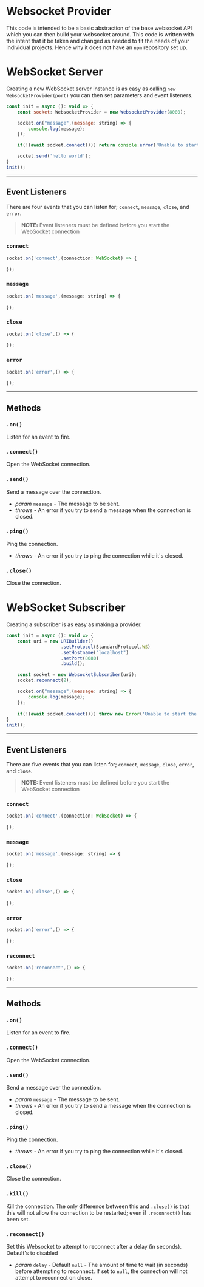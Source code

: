 # Websocket Provider
This code is intended to be a basic abstraction of the base websocket API which you can then build your websocket around.
This code is written with the intent that it be taken and changed as needed to fit the needs of your individual projects. Hence why it does not have an `npm` repository set up.


# WebSocket Server

Creating a new WebSocket server instance is as easy as calling `new WebsocketProvider(port)` you can then set parameters and event listeners.
```javascript
const init = async (): void => {
    const socket: WebsocketProvider = new WebsocketProvider(8080);

    socket.on("message",(message: string) => {
        console.log(message);
    });

    if(!(await socket.connect())) return console.error('Unable to start the connection!');

    socket.send('hello world');
}
init();
```
---
## Event Listeners
There are four events that you can listen for; `connect`, `message`, `close`, and `error`.
> **NOTE:** Event listeners must be defined before you start the WebSocket connection

### `connect`
```javascript
socket.on('connect',(connection: WebSocket) => {
    
});
```
### `message`
```javascript
socket.on('message',(message: string) => {
    
});
```
### `close`
```javascript
socket.on('close',() => {
    
});
```
### `error`
```javascript
socket.on('error',() => {
    
});
```
---
## Methods
### `.on()`
Listen for an event to fire.
### `.connect()`
Open the WebSocket connection.
### `.send()`
Send a message over the connection.
- *param* `message` - The message to be sent.
- *throws* - An error if you try to send a message when the connection is closed.
### `.ping()`
Ping the connection.
- *throws* - An error if you try to ping the connection while it's closed.
### `.close()`
Close the connection.


# WebSocket Subscriber

Creating a subscriber is as easy as making a provider.
```javascript
const init = async (): void => {
    const uri = new URIBuilder()
                    .setProtocol(StandardProtocol.WS)
                    .setHostname("localhost")
                    .setPort(8080)
                    .build();

    const socket = new WebsocketSubscriber(uri);
    socket.reconnect(2);

    socket.on("message",(message: string) => {
        console.log(message);
    });
    
    if(!(await socket.connect())) throw new Error('Unable to start the connection!');
}
init();
```
---
## Event Listeners
There are five events that you can listen for; `connect`, `message`, `close`, `error`, and `close`.
> **NOTE:** Event listeners must be defined before you start the WebSocket connection

### `connect`
```javascript
socket.on('connect',(connection: WebSocket) => {
    
});
```
### `message`
```javascript
socket.on('message',(message: string) => {
    
});
```
### `close`
```javascript
socket.on('close',() => {
    
});
```
### `error`
```javascript
socket.on('error',() => {
    
});
```
### `reconnect`
```javascript
socket.on('reconnect',() => {
    
});
```
---
## Methods
### `.on()`
Listen for an event to fire.
### `.connect()`
Open the WebSocket connection.
### `.send()`
Send a message over the connection.
- *param* `message` - The message to be sent.
- *throws* - An error if you try to send a message when the connection is closed.
### `.ping()`
Ping the connection.
- *throws* - An error if you try to ping the connection while it's closed.
### `.close()`
Close the connection.
### `.kill()`
Kill the connection. The only difference between this and `.close()` is that this will not allow the connection to be restarted; even if `.reconnect()` has been set.
### `.reconnect()`
Set this Websocket to attempt to reconnect after a delay (in seconds). Default's to disabled
- *param* `delay` - Default `null` - The amount of time to wait (in seconds) before attempting to reconnect. If set to `null`, the connection will not attempt to reconnect on close.
